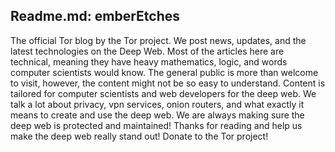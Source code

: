 ## Readme.md: emberEtches

The official Tor blog by the Tor project. We post news, updates, and the latest technologies on the Deep Web. Most of the articles here are technical, meaning they have heavy mathematics, logic, and words computer scientists would know. The general public is more than welcome to visit, however, the content might not be so easy to understand. Content is tailored for computer scientists and web developers for the deep web. We talk a lot about privacy, vpn services, onion routers, and what exactly it means to create and use the deep web. We are always making sure the deep web is protected and maintained! Thanks for reading and help us make the deep web really stand out! Donate to the Tor project! 
